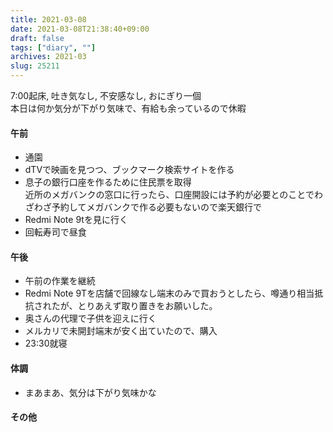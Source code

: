 ```yaml
---
title: 2021-03-08
date: 2021-03-08T21:38:40+09:00
draft: false
tags: ["diary", ""]
archives: 2021-03
slug: 25211
---
```

7:00起床, 吐き気なし, 不安感なし, おにぎり一個  
本日は何か気分が下がり気味で、有給も余っているので休暇
#### 午前
- 通園
- dTVで映画を見つつ、ブックマーク検索サイトを作る
- 息子の銀行口座を作るために住民票を取得  
近所のメガバンクの窓口に行ったら、口座開設には予約が必要とのことでわざわざ予約してメガバンクで作る必要もないので楽天銀行で
- Redmi Note 9tを見に行く 
- 回転寿司で昼食
#### 午後
- 午前の作業を継続
- Redmi Note 9Tを店舗で回線なし端末のみで買おうとしたら、噂通り相当抵抗されたが、とりあえず取り置きをお願いした。
- 奥さんの代理で子供を迎えに行く
- メルカリで未開封端末が安く出ていたので、購入
- 23:30就寝
#### 体調
- まあまあ、気分は下がり気味かな
#### その他
